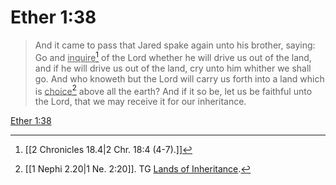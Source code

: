 # Ether 1:38

> And it came to pass that Jared spake again unto his brother, saying: Go and <u>inquire</u>[^a] of the Lord whether he will drive us out of the land, and if he will drive us out of the land, cry unto him whither we shall go. And who knoweth but the Lord will carry us forth into a land which is <u>choice</u>[^b] above all the earth? And if it so be, let us be faithful unto the Lord, that we may receive it for our inheritance.

[Ether 1:38](https://www.churchofjesuschrist.org/study/scriptures/bofm/ether/1?lang=eng&id=p38#p38)


[^a]: [[2 Chronicles 18.4|2 Chr. 18:4 (4-7).]]
[^b]: [[1 Nephi 2.20|1 Ne. 2:20]]. TG [Lands of Inheritance](https://www.churchofjesuschrist.org/study/scriptures/tg/lands-of-inheritance?lang=eng).
